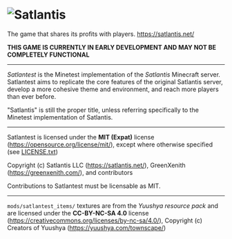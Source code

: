# ![Satlantis](https://framerusercontent.com/images/m2O7ebDIaB99immMk2a5ptW7zPE.svg)

The game that shares its profits with players. https://satlantis.net/  

**THIS GAME IS CURRENTLY IN EARLY DEVELOPMENT AND MAY NOT BE COMPLETELY FUNCTIONAL**

----------

_Satlantest_ is the Minetest implementation of the _Satlantis_ Minecraft server. Satlantest aims to replicate the core features of the original Satlantis server, develop a more cohesive theme and environment, and reach more players than ever before.

"Satlantis" is still the proper title, unless referring specifically to the Minetest implementation of Satlantis.

----------

Satlantest is licensed under the **MIT (Expat)** license (https://opensource.org/license/mit/), except where otherwise specified (see [LICENSE.txt](LICENSE.txt))  

Copyright (c) Satlantis LLC (https://satlantis.net/), GreenXenith (https://greenxenith.com/), and contributors  

Contributions to Satlantest must be licensable as MIT.

----------

`mods/satlantest_items/` textures are from the _Yuushya resource pack_ and are licensed under the **CC-BY-NC-SA 4.0** license (https://creativecommons.org/licenses/by-nc-sa/4.0/), Copyright (c) Creators of Yuushya (https://yuushya.com/townscape/)   
